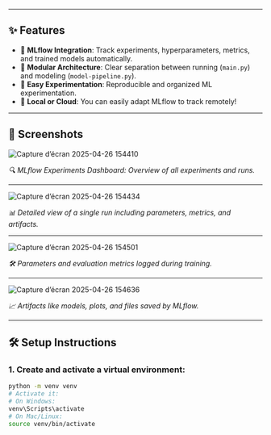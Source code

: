 
---

## ✨ Features

- 🔵 **MLflow Integration**: Track experiments, hyperparameters, metrics, and trained models automatically.
- 🔵 **Modular Architecture**: Clear separation between running (`main.py`) and modeling (`model-pipeline.py`).
- 🔵 **Easy Experimentation**: Reproducible and organized ML experimentation.
- 🔵 **Local or Cloud**: You can easily adapt MLflow to track remotely!

---

## 📸 Screenshots

![Capture d’écran 2025-04-26 154410](https://github.com/user-attachments/assets/785ee3a4-bff8-448a-b2ae-fdb5f505b2ad)

*🔍 MLflow Experiments Dashboard: Overview of all experiments and runs.*

---

![Capture d’écran 2025-04-26 154434](https://github.com/user-attachments/assets/fc62610d-0993-49d9-9945-f0429ac21d41)

*📊 Detailed view of a single run including parameters, metrics, and artifacts.*

---

![Capture d’écran 2025-04-26 154501](https://github.com/user-attachments/assets/6855b8ce-8b52-4c31-8f0b-b60ac6ca175b)

*🛠️ Parameters and evaluation metrics logged during training.*

---
![Capture d’écran 2025-04-26 154636](https://github.com/user-attachments/assets/927e784d-d1d8-4861-8297-3332affc41d0)

*📈 Artifacts like models, plots, and files saved by MLflow.*

---


## 🛠️ Setup Instructions

### 1. Create and activate a virtual environment:

```bash
python -m venv venv
# Activate it:
# On Windows:
venv\Scripts\activate
# On Mac/Linux:
source venv/bin/activate
